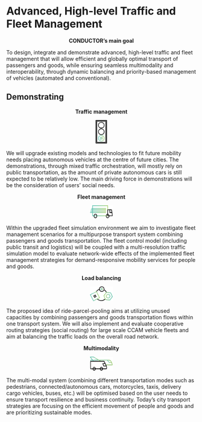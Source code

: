 
# Advanced, High-level Traffic and Fleet Management

<p align="center"><b>CONDUCTOR’s main goal</b></p>
To design, integrate and demonstrate advanced, high-level traffic and fleet management that will allow efficient and globally optimal transport of passengers and goods, while ensuring seamless multimodality and interoperability, through dynamic balancing and priority-based management of vehicles (automated and conventional).

## Demonstrating


<p align="center"><b>Traffic management</b></p>

<p align="center">
<img src="./img/traffic.svg" width="30" alt="Traffic management"/>
<!-- <img src="https://github.com/conductor-eu/.github/blob/main/img/balancing.svg" width="30" alt="Traffic management"/> -->

</p>

We will upgrade existing models and technologies to fit future mobility needs placing autonomous vehicles at the centre of future cities. The demonstrations, through mixed traffic orchestration, will mostly rely on public transportation, as the amount of private autonomous cars is still expected to be relatively low. The main driving force in demonstrations will be the consideration of users’ social needs.


<p align="center"><b>Fleet management</b></p>

<p align="center">
<img src="./img/fleet.svg" width="60" alt="Fleet management"/>
</p>

Within the upgraded fleet simulation environment we aim to investigate fleet management scenarios for a multipurpose transport system combining passengers and goods transportation. The fleet control model (including public transit and logistics) will be coupled with a multi-resolution traffic simulation model to evaluate network-wide effects of the implemented fleet management strategies for demand-responsive mobility services for people and goods.


<p align="center"><b>Load balancing</b></p>

<p align="center">
<img src="./img/balancing.svg" width="60" alt="Load balancing"/>
</p>

The proposed idea of ride-parcel-pooling aims at utilizing unused capacities by combining passengers and goods transportation flows within one transport system. We will also implement and evaluate cooperative routing strategies (social routing) for large scale CCAM vehicle fleets and aim at balancing the traffic loads on the overall road network.


<p align="center"><b>Multimodality</b></p>

<p align="center">
<img src="./img/multimodal.svg" width="60" alt="Multimodality"/>
</p>

The multi-modal system (combining different transportation modes such as pedestrians, connected/autonomous cars, motorcycles, taxis, delivery cargo vehicles, buses, etc.) will be optimised based on the user needs to ensure transport resilience and business continuity. Today’s city transport strategies are focusing on the efficient movement of people and goods and are prioritizing sustainable modes.

<!-- The CONDUCTOR project’s main goal is to design, integrate and demonstrate advanced, high-level traffic and fleet management that will allow efficient and globally optimal transport of passengers and goods, while ensuring seamless multimodality and interoperability. Using innovative dynamic balancing and priority-based management of vehicles (automated and conventional) CONDUCTOR will build upon state-of-the-art fleet and traffic management solutions in the CCAM ecosystem and develop next generation simulation models and tools enabled by machine learning and data fusion, enhancing the capabilities of transport authorities and operators, allowing them to become “conductors” of future mobility networks. We will upgrade existing technologies to place autonomous vehicles at the centre of future cities, allowing heightened safety and flexible, responsive, centralized control able to conduct traffic and fleets at a high level. These innovations will lead to less urban traffic and congestion, lowered pollution, and a higher quality of life. Project innovations will be integrated into a common, open platform, and validated in three use cases, testing the interoperability of traffic management systems and integration of different transportation means for both people and goods. Use case UC1 integrates traffic management with intermodality, UC2 tests demand-response transport, and UC3 urban logistics. In each use case and its demonstrations, simulations will be validated through real-life data -->